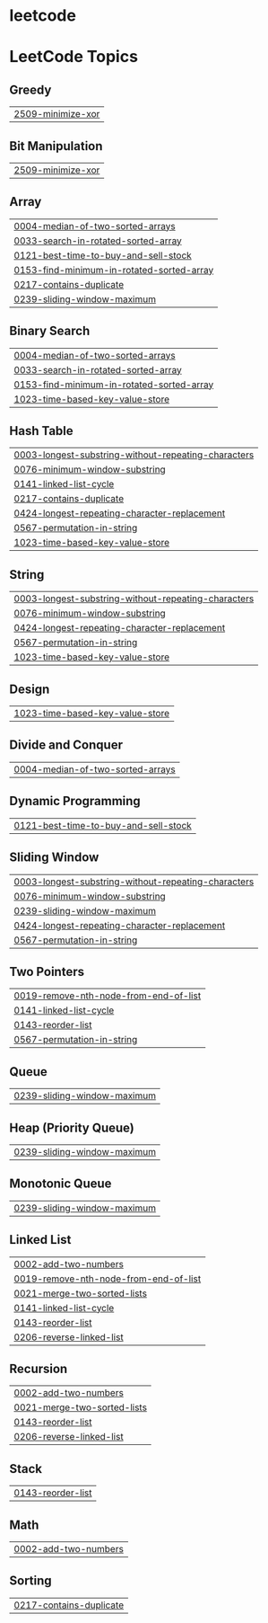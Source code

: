 # leetcode
<!---LeetCode Topics Start-->
# LeetCode Topics
## Greedy
|  |
| ------- |
| [2509-minimize-xor](https://github.com/MahaZainab/LeetCode/tree/master/2509-minimize-xor) |
## Bit Manipulation
|  |
| ------- |
| [2509-minimize-xor](https://github.com/MahaZainab/LeetCode/tree/master/2509-minimize-xor) |
## Array
|  |
| ------- |
| [0004-median-of-two-sorted-arrays](https://github.com/MahaZainab/LeetCode/tree/master/0004-median-of-two-sorted-arrays) |
| [0033-search-in-rotated-sorted-array](https://github.com/MahaZainab/LeetCode/tree/master/0033-search-in-rotated-sorted-array) |
| [0121-best-time-to-buy-and-sell-stock](https://github.com/MahaZainab/LeetCode/tree/master/0121-best-time-to-buy-and-sell-stock) |
| [0153-find-minimum-in-rotated-sorted-array](https://github.com/MahaZainab/LeetCode/tree/master/0153-find-minimum-in-rotated-sorted-array) |
| [0217-contains-duplicate](https://github.com/MahaZainab/LeetCode/tree/master/0217-contains-duplicate) |
| [0239-sliding-window-maximum](https://github.com/MahaZainab/LeetCode/tree/master/0239-sliding-window-maximum) |
## Binary Search
|  |
| ------- |
| [0004-median-of-two-sorted-arrays](https://github.com/MahaZainab/LeetCode/tree/master/0004-median-of-two-sorted-arrays) |
| [0033-search-in-rotated-sorted-array](https://github.com/MahaZainab/LeetCode/tree/master/0033-search-in-rotated-sorted-array) |
| [0153-find-minimum-in-rotated-sorted-array](https://github.com/MahaZainab/LeetCode/tree/master/0153-find-minimum-in-rotated-sorted-array) |
| [1023-time-based-key-value-store](https://github.com/MahaZainab/LeetCode/tree/master/1023-time-based-key-value-store) |
## Hash Table
|  |
| ------- |
| [0003-longest-substring-without-repeating-characters](https://github.com/MahaZainab/LeetCode/tree/master/0003-longest-substring-without-repeating-characters) |
| [0076-minimum-window-substring](https://github.com/MahaZainab/LeetCode/tree/master/0076-minimum-window-substring) |
| [0141-linked-list-cycle](https://github.com/MahaZainab/LeetCode/tree/master/0141-linked-list-cycle) |
| [0217-contains-duplicate](https://github.com/MahaZainab/LeetCode/tree/master/0217-contains-duplicate) |
| [0424-longest-repeating-character-replacement](https://github.com/MahaZainab/LeetCode/tree/master/0424-longest-repeating-character-replacement) |
| [0567-permutation-in-string](https://github.com/MahaZainab/LeetCode/tree/master/0567-permutation-in-string) |
| [1023-time-based-key-value-store](https://github.com/MahaZainab/LeetCode/tree/master/1023-time-based-key-value-store) |
## String
|  |
| ------- |
| [0003-longest-substring-without-repeating-characters](https://github.com/MahaZainab/LeetCode/tree/master/0003-longest-substring-without-repeating-characters) |
| [0076-minimum-window-substring](https://github.com/MahaZainab/LeetCode/tree/master/0076-minimum-window-substring) |
| [0424-longest-repeating-character-replacement](https://github.com/MahaZainab/LeetCode/tree/master/0424-longest-repeating-character-replacement) |
| [0567-permutation-in-string](https://github.com/MahaZainab/LeetCode/tree/master/0567-permutation-in-string) |
| [1023-time-based-key-value-store](https://github.com/MahaZainab/LeetCode/tree/master/1023-time-based-key-value-store) |
## Design
|  |
| ------- |
| [1023-time-based-key-value-store](https://github.com/MahaZainab/LeetCode/tree/master/1023-time-based-key-value-store) |
## Divide and Conquer
|  |
| ------- |
| [0004-median-of-two-sorted-arrays](https://github.com/MahaZainab/LeetCode/tree/master/0004-median-of-two-sorted-arrays) |
## Dynamic Programming
|  |
| ------- |
| [0121-best-time-to-buy-and-sell-stock](https://github.com/MahaZainab/LeetCode/tree/master/0121-best-time-to-buy-and-sell-stock) |
## Sliding Window
|  |
| ------- |
| [0003-longest-substring-without-repeating-characters](https://github.com/MahaZainab/LeetCode/tree/master/0003-longest-substring-without-repeating-characters) |
| [0076-minimum-window-substring](https://github.com/MahaZainab/LeetCode/tree/master/0076-minimum-window-substring) |
| [0239-sliding-window-maximum](https://github.com/MahaZainab/LeetCode/tree/master/0239-sliding-window-maximum) |
| [0424-longest-repeating-character-replacement](https://github.com/MahaZainab/LeetCode/tree/master/0424-longest-repeating-character-replacement) |
| [0567-permutation-in-string](https://github.com/MahaZainab/LeetCode/tree/master/0567-permutation-in-string) |
## Two Pointers
|  |
| ------- |
| [0019-remove-nth-node-from-end-of-list](https://github.com/MahaZainab/LeetCode/tree/master/0019-remove-nth-node-from-end-of-list) |
| [0141-linked-list-cycle](https://github.com/MahaZainab/LeetCode/tree/master/0141-linked-list-cycle) |
| [0143-reorder-list](https://github.com/MahaZainab/LeetCode/tree/master/0143-reorder-list) |
| [0567-permutation-in-string](https://github.com/MahaZainab/LeetCode/tree/master/0567-permutation-in-string) |
## Queue
|  |
| ------- |
| [0239-sliding-window-maximum](https://github.com/MahaZainab/LeetCode/tree/master/0239-sliding-window-maximum) |
## Heap (Priority Queue)
|  |
| ------- |
| [0239-sliding-window-maximum](https://github.com/MahaZainab/LeetCode/tree/master/0239-sliding-window-maximum) |
## Monotonic Queue
|  |
| ------- |
| [0239-sliding-window-maximum](https://github.com/MahaZainab/LeetCode/tree/master/0239-sliding-window-maximum) |
## Linked List
|  |
| ------- |
| [0002-add-two-numbers](https://github.com/MahaZainab/LeetCode/tree/master/0002-add-two-numbers) |
| [0019-remove-nth-node-from-end-of-list](https://github.com/MahaZainab/LeetCode/tree/master/0019-remove-nth-node-from-end-of-list) |
| [0021-merge-two-sorted-lists](https://github.com/MahaZainab/LeetCode/tree/master/0021-merge-two-sorted-lists) |
| [0141-linked-list-cycle](https://github.com/MahaZainab/LeetCode/tree/master/0141-linked-list-cycle) |
| [0143-reorder-list](https://github.com/MahaZainab/LeetCode/tree/master/0143-reorder-list) |
| [0206-reverse-linked-list](https://github.com/MahaZainab/LeetCode/tree/master/0206-reverse-linked-list) |
## Recursion
|  |
| ------- |
| [0002-add-two-numbers](https://github.com/MahaZainab/LeetCode/tree/master/0002-add-two-numbers) |
| [0021-merge-two-sorted-lists](https://github.com/MahaZainab/LeetCode/tree/master/0021-merge-two-sorted-lists) |
| [0143-reorder-list](https://github.com/MahaZainab/LeetCode/tree/master/0143-reorder-list) |
| [0206-reverse-linked-list](https://github.com/MahaZainab/LeetCode/tree/master/0206-reverse-linked-list) |
## Stack
|  |
| ------- |
| [0143-reorder-list](https://github.com/MahaZainab/LeetCode/tree/master/0143-reorder-list) |
## Math
|  |
| ------- |
| [0002-add-two-numbers](https://github.com/MahaZainab/LeetCode/tree/master/0002-add-two-numbers) |
## Sorting
|  |
| ------- |
| [0217-contains-duplicate](https://github.com/MahaZainab/LeetCode/tree/master/0217-contains-duplicate) |
<!---LeetCode Topics End-->